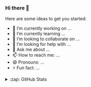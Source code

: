 ### Hi there 👋


Here are some ideas to get you started:

- 🔭 I’m currently working on ...
- 🌱 I’m currently learning ...
- 👯 I’m looking to collaborate on ...
- 🤔 I’m looking for help with ...
- 💬 Ask me about ...
- 📫 How to reach me: ...
- 😄 Pronouns: ...
- ⚡ Fun fact: ...

<details>
  <summary>:zap: GitHub Stats </summary>
  
  <img align="left" alt="alexander-gekov's GitHub Stats" src="https://github-readme-stats-alexander-gekov.vercel.app/api?username=alexander-gekov&show_icons=true&hide_border=true">
  
  </details>
